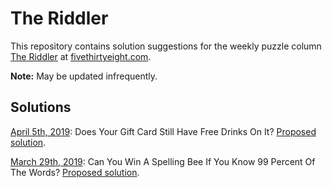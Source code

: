 # The Riddler

This repository contains solution suggestions for the weekly puzzle column [The Riddler](https://fivethirtyeight.com/tag/the-riddler/) at [fivethirtyeight.com](https://fivethirtyeight.com/).

**Note:** May be updated infrequently.

## Solutions

[April 5th, 2019](https://fivethirtyeight.com/features/does-your-gift-card-still-have-free-drinks-on-it/): Does Your Gift Card Still Have Free Drinks On It? [Proposed solution](https://github.com/smu095/theriddler/blob/master/05april2019.ipynb).

[March 29th, 2019](https://fivethirtyeight.com/features/can-you-win-a-spelling-bee-if-you-know-99-percent-of-the-words/): Can You Win A Spelling Bee If You Know 99 Percent Of The Words? [Proposed solution](https://github.com/smu095/theriddler/blob/master/29march2019.ipynb).
